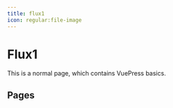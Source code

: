```yaml
---
title: flux1
icon: regular:file-image
---
```

# Flux1

This is a normal page, which contains VuePress basics.

## Pages
